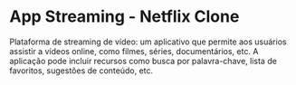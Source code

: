 # App Streaming - Netflix Clone

Plataforma de streaming de vídeo: um aplicativo que permite aos usuários assistir a vídeos online, como filmes, séries, documentários, etc. A aplicação pode incluir recursos como busca por palavra-chave, lista de favoritos, sugestões de conteúdo, etc.